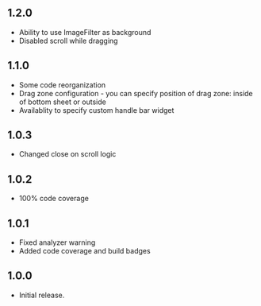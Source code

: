 ## 1.2.0

* Ability to use ImageFilter as background
* Disabled scroll while dragging

## 1.1.0

* Some code reorganization
* Drag zone configuration - you can specify position of drag zone: inside of bottom sheet or outside
* Availablity to specify custom handle bar widget

## 1.0.3

* Changed close on scroll logic

## 1.0.2

* 100% code coverage

## 1.0.1

* Fixed analyzer warning
* Added code coverage and build badges

## 1.0.0

* Initial release.

